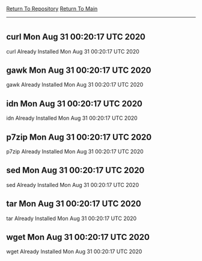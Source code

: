 [Return To Repository](https://github.com/deathbybandaid/piholeparser/)
[Return To Main](https://github.com/deathbybandaid/piholeparser/blob/master/RecentRunLogs/Mainlog.md)
____________________________________
# 
## curl Mon Aug 31 00:20:17 UTC 2020
curl Already Installed Mon Aug 31 00:20:17 UTC 2020
## gawk Mon Aug 31 00:20:17 UTC 2020
gawk Already Installed Mon Aug 31 00:20:17 UTC 2020
## idn Mon Aug 31 00:20:17 UTC 2020
idn Already Installed Mon Aug 31 00:20:17 UTC 2020
## p7zip Mon Aug 31 00:20:17 UTC 2020
p7zip Already Installed Mon Aug 31 00:20:17 UTC 2020
## sed Mon Aug 31 00:20:17 UTC 2020
sed Already Installed Mon Aug 31 00:20:17 UTC 2020
## tar Mon Aug 31 00:20:17 UTC 2020
tar Already Installed Mon Aug 31 00:20:17 UTC 2020
## wget Mon Aug 31 00:20:17 UTC 2020
wget Already Installed Mon Aug 31 00:20:17 UTC 2020

